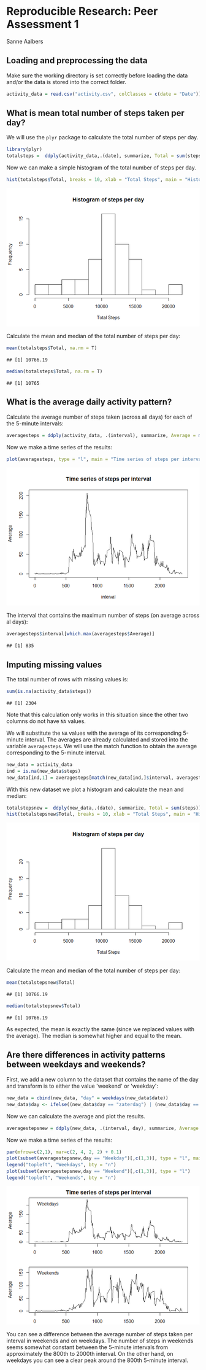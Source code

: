 # Reproducible Research: Peer Assessment 1
Sanne Aalbers  


## Loading and preprocessing the data
Make sure the working directory is set correctly before loading the data and/or the data is stored into the correct folder.


```r
activity_data = read.csv("activity.csv", colClasses = c(date = "Date"))
```

## What is mean total number of steps taken per day?
We will use the `plyr` package to calculate the total number of steps per day.


```r
library(plyr)
totalsteps =  ddply(activity_data,.(date), summarize, Total = sum(steps))
```

Now we can make a simple histogram of the total number of steps per day.


```r
hist(totalsteps$Total, breaks = 10, xlab = "Total Steps", main = "Histogram of steps per day")
```

![](PA1_template_files/figure-html/unnamed-chunk-3-1.png) 

Calculate the mean and median of the total number of steps per day:


```r
mean(totalsteps$Total, na.rm = T)
```

```
## [1] 10766.19
```

```r
median(totalsteps$Total, na.rm = T)
```

```
## [1] 10765
```

## What is the average daily activity pattern?
Calculate the average number of steps taken (across all days) for each of the 5-minute intervals:


```r
averagesteps = ddply(activity_data, .(interval), summarize, Average = mean(steps, na.rm=T))
```

Now we make a time series of the results:

```r
plot(averagesteps, type = "l", main = "Time series of steps per interval")
```

![](PA1_template_files/figure-html/unnamed-chunk-6-1.png) 

The interval that contains the maximum number of steps (on average across al days):

```r
averagesteps$interval[which.max(averagesteps$Average)]
```

```
## [1] 835
```

## Imputing missing values
The total number of rows with missing values is:

```r
sum(is.na(activity_data$steps))
```

```
## [1] 2304
```
Note that this calculation only works in this situation since the other two columns do not have `NA` values.

We will substitute the `NA` values with the average of its corresponding 5-minute interval. The averages are already calculated and stored into the variable `averagesteps`. We will use the match function to obtain the average corresponding to the 5-minute interval.


```r
new_data = activity_data
ind = is.na(new_data$steps)
new_data[ind,1] = averagesteps[match(new_data[ind,]$interval, averagesteps$interval),2]
```

With this new dataset we plot a histogram and calculate the mean and median:

```r
totalstepsnew =  ddply(new_data,.(date), summarize, Total = sum(steps))
hist(totalstepsnew$Total, breaks = 10, xlab = "Total Steps", main = "Histogram of steps per day")
```

![](PA1_template_files/figure-html/unnamed-chunk-10-1.png) 

Calculate the mean and median of the total number of steps per day:


```r
mean(totalstepsnew$Total)
```

```
## [1] 10766.19
```

```r
median(totalstepsnew$Total)
```

```
## [1] 10766.19
```

As expected, the mean is exactly the same (since we replaced values with the average). The median is somewhat higher and equal to the mean.

  
## Are there differences in activity patterns between weekdays and weekends?
First, we add a new column to the dataset that contains the name of the day and transform is to either the value 'weekend' or 'weekday':

```r
new_data = cbind(new_data, "day" = weekdays(new_data$date))
new_data$day <- ifelse((new_data$day == "zaterdag") | (new_data$day == "zondag"), "Weekend", "Weekday")
```

Now we can calculate the average and plot the results.

```r
averagestepsnew = ddply(new_data, .(interval, day), summarize, Average = mean(steps, na.rm=T))
```

Now we make a time series of the results:

```r
par(mfrow=c(2,1), mar=c(2, 4, 2, 2) + 0.1)
plot(subset(averagestepsnew,day == "Weekday")[,c(1,3)], type = "l", main = "Time series of steps per interval")
legend("topleft", "Weekdays", bty = "n")
plot(subset(averagestepsnew,day == "Weekend")[,c(1,3)], type = "l")
legend("topleft", "Weekends", bty = "n")
```

![](PA1_template_files/figure-html/unnamed-chunk-14-1.png) 

You can see a difference between the average number of steps taken per interval in weekends and on weekdays. The number of steps in weekends seems somewhat constant between the 5-minute intervals from approximately the 800th to 2000th interval. On the other hand, on weekdays you can see a clear peak around the 800th 5-minute interval.
